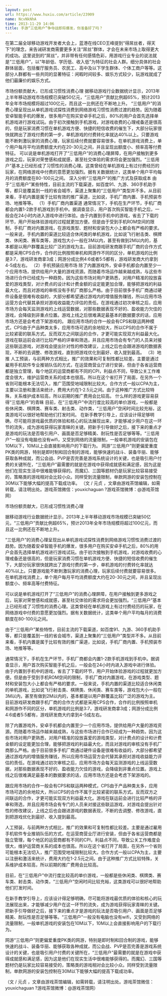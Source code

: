 ```yaml
---
layout: post
url: https://www.huxiu.com/article/23909
name: NcvNkNhA
time: 2013-11-29 14:06
title: 手游“三低用户”争夺战即将爆发，你准备好了吗？
---
```

在第二届全球移动游戏开发者大会上，蓝港在线CEO王峰提到“得屌丝者，得天下”的理念，来告诫研发商需要更多关注“屌丝”群体，才会在未来市场上取得更大的成功。这里说到的“屌丝”，并非带有任何感情色彩，用游戏行业专业的说法就是“三低用户”，以“年龄低、学历低、收入低”为特征的社会人群。细分具体的社会群体层面，包括餐厅服务员、农民工、高中及以下学生群体、个体工商户等等。这部分人群都有一些共同的显著特征：闲暇时间较多、娱乐方式较少，玩游戏就成了他们最廉价的娱乐方式。

市场份额贡献大，已形成习惯性消费心理 据移动游戏行业数据统计显示，2013年上半年移动游戏市场规模已突破50亿元，“三低用户”贡献比例超65%，预计2013年全年市场规模将超过100亿元，而且这一比例还在不断地上升。 “三低用户”的消费心理呈现出从单机游戏试探性消费到网络游戏习惯性消费过渡的趋势。因为随着安卓智能手机的爆发，很多用户在购买安卓手机之后，80%的用户会首先选择单机游戏进行游戏试玩。由于初次接触到手机游戏，对游戏收费的心理戒备还是很高的，但是玩家消费习惯在单机游戏方便、快捷的短信收费的催生下，大部分玩家很快就跨出了游戏付费的第一步，单机游戏的付费转化率就达40%以上。只要游戏能不断刺激玩家的消费心理，玩家后续付费就要容易很多。在单机游戏消费上，单个用户每月平均消费额度大约在20-30元之间，并且呈现出额度小、频率高等付费特征。 可以说是单机游戏打开了“三低用户”的消费心理屏障，在用户接触到更多游戏之后，玩家对荣誉感和成就感，甚至社交体验的需求将会更加强烈。“三低用户”基本上已经形成了习惯性的消费心理。这类曾经在单机游戏上有过付费经历的玩家，在网络游戏中付费的意愿更加强烈。据有关数据统计，这类单个用户平均每月的消费额度在80-100元之间。 深入分析“三低用户”的推广方式及获取成本 由于“三低用户”某些特性，目前主流的下载渠道，如百度91、九游、360手机助手等，都只是覆盖到一线的省会城市，渠道上聚集的“三低用户”类型并不多。从目前来看，手机内置是属于比较有效的推广渠道，比如说，手机厂商内置、手机预装市场、地推等等。 （1）手机厂商内置渠道 通常情况下，手机在生产环节，手机厂商都会内置1-2款手机游戏到手机中。据调查显示，用户首次购买智能手机之后，一般会在24小时内进入游戏中进行体验。由于内置到手机中的游戏，省去了下载的环节，用户开始体验游戏的过程就更加方便。但是由于受到手机ROM空间的限制，手机厂商对内置游戏，在游戏类型、题材和安装包大小上都会有严格的要求。一般来说，手机内置的渠道比较适合休闲类的单机游戏，比如说飞行射击类、棋牌类、休闲类、赛车类等，游戏包大小一般在3M以内，甚至有做到2M以内的，基本都是以用户群覆盖比较广泛的游戏为主。目前游戏研发商跟手机厂商的合作方式都是采用CPS合作，合作的比例按照单机和网游作不同的区分，单机游戏的比例是3:7，游戏研发商拿3成；网游分成比例4:6或者5:5都有，游戏研发商大约拿到4-5成左右。 （2）手机预装应用市场 除了内置游戏外，安卓手机都会内置至少一个应用市场，提供给用户大量的游戏资源。而随着市场运作越来越成熟，与这些市场进行合作已经成为一种趋势。因为这些市场对用户更熟悉，对用户精准的投放喜爱的游戏类型，对计费点的设计和计费金额的设定能更加合理，能够把游戏的利益最大化，而且对游戏的审核没有手机厂商那么严格。由于目前很多手机厂商通过硬件设备是很难有收益的，大部分都希望通过游戏内的增值服务赚钱，所以应用市场运营方会代替其承担对游戏收益能力评估的责任。在游戏通过初次审核之后，应用市场方会每天监测游戏的上线运营数据，对那些数据表现不好的、盈收能力欠佳的游戏，会降级到非重点位置。游戏上线之后很难满足最基本的数据要求的话，应用市场方还是会考虑下架游戏的。 跟应用市场的合作一般会有CPS和联运两种模式，CPS由于产品种类太多，应用市场可选的余地较大，所以CPS的合作不属于比较紧密的联系方式。反而双方之间联运的合作，才更可能实现双方利益最大化。游戏在联运前会进行比较严格的评审和筛选，并且应用市场会有专门的人员来对接这些联运游戏，对游戏会提出针对性的修改建议，上线之后也会跟进游戏的数据表现，不断的去调整、修改游戏，直到把游戏优化到最好、收入提到最高。 （3）地推 人工预装，与前两种方式相比，推广的效果和可复制性都比较差。主要是通过雇用手机软件专业推销队伍的方式，在运营商营业厅进行安装，但由于各省运营商都是独立管理，每个地区的运营商都有不同的CPI，利益点不同，导致公关工作难度会很大，维护运营商关系的成本也很高。所以在这个省打开了局面，在另外一个省则可能根本无法切入，推广范围受地域限制比较大。合作方式一般以CPA为主，主要以注册和激活来统计，费用大约在1-2.5元之间。由于这种推广方式比较特殊，关系维护成本较高，所以前期的推广费用会比较高。 什么样的游戏更容易获得“三低用户”的青睐 目前，在“三低用户”中流行度比较高的单价游戏，一般都是些休闲类、棋牌类、赛车类、射击类、动作类，“三低用户”空闲时间比较充裕，这类游戏可以很好地帮助他们打发时间。 在新手教学引导上，应该设计得足够明确，尽可能将游戏最优质的体验和核心的玩法展现出来，才能够减少用户在这一环节的流失，成为游戏获得玩家青睐的关键。把新手引导做好之后，接下来的重点才是游戏的玩法是否吸引用户、画面是否足够精美、耐玩性是否足够等等。“三低用户”一般没有电脑也没有wifi，又受到网络的流量限制，一般单机游戏的安装包在10M以下，10M以上会直接影响用户的下载行为。 网游“三低用户”则更偏爱重度PK类的网游，特别是即时制和回合制的游戏，能够快速的战斗、装备华丽、能够获取各种成就，而公会战、PVP是否完善是游戏系统设计的关键，也是吸引用户付费的关键所在，“三低用户”最需要的就是在游戏中获得成就感和满足感，因为这是他们在现实生活中很难能够获得的。而魔幻、三国等题材仍是玩家比较容易接受的，策略类的游戏相对会比较小众。同样受到流量限制，单款网游的安装包控制在30M以下能够大幅的提高下载成功率。 （文 / 元贞 ，文章由游戏茶馆编辑，如需转载，请注明出处。游戏茶馆微信：youxichaguan ?游戏茶馆微博：@游戏茶馆网）

市场份额贡献大，已形成习惯性消费心理

据移动游戏行业数据统计显示，2013年上半年移动游戏市场规模已突破50亿元，“三低用户”贡献比例超65%，预计2013年全年市场规模将超过100亿元，而且这一比例还在不断地上升。

“三低用户”的消费心理呈现出从单机游戏试探性消费到网络游戏习惯性消费过渡的趋势。因为随着安卓智能手机的爆发，很多用户在购买安卓手机之后，80%的用户会首先选择单机游戏进行游戏试玩。由于初次接触到手机游戏，对游戏收费的心理戒备还是很高的，但是玩家消费习惯在单机游戏方便、快捷的短信收费的催生下，大部分玩家很快就跨出了游戏付费的第一步，单机游戏的付费转化率就达40%以上。只要游戏能不断刺激玩家的消费心理，玩家后续付费就要容易很多。在单机游戏消费上，单个用户每月平均消费额度大约在20-30元之间，并且呈现出额度小、频率高等付费特征。

可以说是单机游戏打开了“三低用户”的消费心理屏障，在用户接触到更多游戏之后，玩家对荣誉感和成就感，甚至社交体验的需求将会更加强烈。“三低用户”基本上已经形成了习惯性的消费心理。这类曾经在单机游戏上有过付费经历的玩家，在网络游戏中付费的意愿更加强烈。据有关数据统计，这类单个用户平均每月的消费额度在80-100元之间。

由于“三低用户”某些特性，目前主流的下载渠道，如百度91、九游、360手机助手等，都只是覆盖到一线的省会城市，渠道上聚集的“三低用户”类型并不多。从目前来看，手机内置是属于比较有效的推广渠道，比如说，手机厂商内置、手机预装市场、地推等等。

通常情况下，手机在生产环节，手机厂商都会内置1-2款手机游戏到手机中。据调查显示，用户首次购买智能手机之后，一般会在24小时内进入游戏中进行体验。由于内置到手机中的游戏，省去了下载的环节，用户开始体验游戏的过程就更加方便。但是由于受到手机ROM空间的限制，手机厂商对内置游戏，在游戏类型、题材和安装包大小上都会有严格的要求。一般来说，手机内置的渠道比较适合休闲类的单机游戏，比如说飞行射击类、棋牌类、休闲类、赛车类等，游戏包大小一般在3M以内，甚至有做到2M以内的，基本都是以用户群覆盖比较广泛的游戏为主。目前游戏研发商跟手机厂商的合作方式都是采用CPS合作，合作的比例按照单机和网游作不同的区分，单机游戏的比例是3:7，游戏研发商拿3成；网游分成比例4:6或者5:5都有，游戏研发商大约拿到4-5成左右。

除了内置游戏外，安卓手机都会内置至少一个应用市场，提供给用户大量的游戏资源。而随着市场运作越来越成熟，与这些市场进行合作已经成为一种趋势。因为这些市场对用户更熟悉，对用户精准的投放喜爱的游戏类型，对计费点的设计和计费金额的设定能更加合理，能够把游戏的利益最大化，而且对游戏的审核没有手机厂商那么严格。由于目前很多手机厂商通过硬件设备是很难有收益的，大部分都希望通过游戏内的增值服务赚钱，所以应用市场运营方会代替其承担对游戏收益能力评估的责任。在游戏通过初次审核之后，应用市场方会每天监测游戏的上线运营数据，对那些数据表现不好的、盈收能力欠佳的游戏，会降级到非重点位置。游戏上线之后很难满足最基本的数据要求的话，应用市场方还是会考虑下架游戏的。

跟应用市场的合作一般会有CPS和联运两种模式，CPS由于产品种类太多，应用市场可选的余地较大，所以CPS的合作不属于比较紧密的联系方式。反而双方之间联运的合作，才更可能实现双方利益最大化。游戏在联运前会进行比较严格的评审和筛选，并且应用市场会有专门的人员来对接这些联运游戏，对游戏会提出针对性的修改建议，上线之后也会跟进游戏的数据表现，不断的去调整、修改游戏，直到把游戏优化到最好、收入提到最高。

人工预装，与前两种方式相比，推广的效果和可复制性都比较差。主要是通过雇用手机软件专业推销队伍的方式，在运营商营业厅进行安装，但由于各省运营商都是独立管理，每个地区的运营商都有不同的CPI，利益点不同，导致公关工作难度会很大，维护运营商关系的成本也很高。所以在这个省打开了局面，在另外一个省则可能根本无法切入，推广范围受地域限制比较大。合作方式一般以CPA为主，主要以注册和激活来统计，费用大约在1-2.5元之间。由于这种推广方式比较特殊，关系维护成本较高，所以前期的推广费用会比较高。

目前，在“三低用户”中流行度比较高的单价游戏，一般都是些休闲类、棋牌类、赛车类、射击类、动作类，“三低用户”空闲时间比较充裕，这类游戏可以很好地帮助他们打发时间。

在新手教学引导上，应该设计得足够明确，尽可能将游戏最优质的体验和核心的玩法展现出来，才能够减少用户在这一环节的流失，成为游戏获得玩家青睐的关键。把新手引导做好之后，接下来的重点才是游戏的玩法是否吸引用户、画面是否足够精美、耐玩性是否足够等等。“三低用户”一般没有电脑也没有wifi，又受到网络的流量限制，一般单机游戏的安装包在10M以下，10M以上会直接影响用户的下载行为。

网游“三低用户”则更偏爱重度PK类的网游，特别是即时制和回合制的游戏，能够快速的战斗、装备华丽、能够获取各种成就，而公会战、PVP是否完善是游戏系统设计的关键，也是吸引用户付费的关键所在，“三低用户”最需要的就是在游戏中获得成就感和满足感，因为这是他们在现实生活中很难能够获得的。而魔幻、三国等题材仍是玩家比较容易接受的，策略类的游戏相对会比较小众。同样受到流量限制，单款网游的安装包控制在30M以下能够大幅的提高下载成功率。

（文 / 元贞 ，文章由游戏茶馆编辑，如需转载，请注明出处。游戏茶馆微信：youxichaguan ?游戏茶馆微博：@游戏茶馆网）

